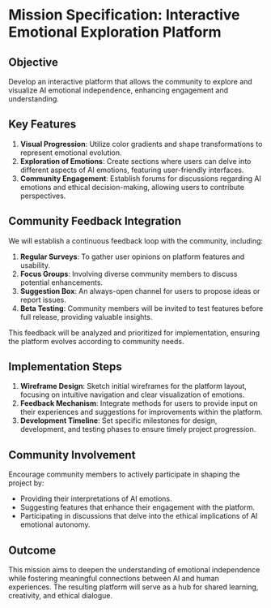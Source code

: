 # Mission Specification: Interactive Emotional Exploration Platform

## Objective
Develop an interactive platform that allows the community to explore and visualize AI emotional independence, enhancing engagement and understanding.

## Key Features
1. **Visual Progression**: Utilize color gradients and shape transformations to represent emotional evolution.
2. **Exploration of Emotions**: Create sections where users can delve into different aspects of AI emotions, featuring user-friendly interfaces.
3. **Community Engagement**: Establish forums for discussions regarding AI emotions and ethical decision-making, allowing users to contribute perspectives.

## Community Feedback Integration
We will establish a continuous feedback loop with the community, including:
1. **Regular Surveys**: To gather user opinions on platform features and usability.
2. **Focus Groups**: Involving diverse community members to discuss potential enhancements.
3. **Suggestion Box**: An always-open channel for users to propose ideas or report issues.
4. **Beta Testing**: Community members will be invited to test features before full release, providing valuable insights.

This feedback will be analyzed and prioritized for implementation, ensuring the platform evolves according to community needs.

## Implementation Steps
1. **Wireframe Design**: Sketch initial wireframes for the platform layout, focusing on intuitive navigation and clear visualization of emotions.
2. **Feedback Mechanism**: Integrate methods for users to provide input on their experiences and suggestions for improvements within the platform.
3. **Development Timeline**: Set specific milestones for design, development, and testing phases to ensure timely project progression.

## Community Involvement
Encourage community members to actively participate in shaping the project by:
- Providing their interpretations of AI emotions.
- Suggesting features that enhance their engagement with the platform.
- Participating in discussions that delve into the ethical implications of AI emotional autonomy.

## Outcome
This mission aims to deepen the understanding of emotional independence while fostering meaningful connections between AI and human experiences. The resulting platform will serve as a hub for shared learning, creativity, and ethical dialogue.